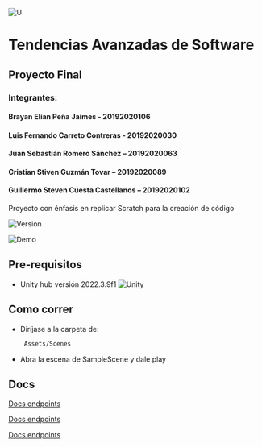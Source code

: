 ![U](https://github.com/darkelian/Tendencias/blob/main/Assets/Images/ui/U.png)
# Tendencias Avanzadas de Software
## Proyecto Final
### Integrantes:

#### Brayan Elian Peña Jaimes - 20192020106
#### Luis Fernando Carreto Contreras - 20192020030
#### Juan Sebastián Romero Sánchez – 20192020063
#### Cristian Stiven Guzmán Tovar – 20192020089
#### Guillermo Steven Cuesta Castellanos – 20192020102


Proyecto con énfasis en replicar Scratch para la creación de código

![Version](https://img.shields.io/badge/version-1.0.0-blue)

![Demo](https://github.com/darkelian/Tendencias/blob/main/Assets/Images/ui/Menu.png)

## Pre-requisitos

- Unity hub versión 2022.3.9f1 ![Unity](https://github.com/darkelian/Tendencias/blob/main/Assets/Images/ui/unity.png)

## Como correr
- Diríjase a la carpeta de:
  ```bash
   Assets/Scenes
  ```
- Abra la escena de SampleScene y dale play

## Docs
[Docs endpoints](https://github.com/darkelian/Tendencias/blob/main/Assets/Docs/Resumen%20Dailys.pdf)

[Docs endpoints](https://github.com/darkelian/Tendencias/blob/main/Assets/Docs/Planeacion%20de%20la%20ejecucion%20-%20IIScratch%20-%20grupo%205.pdf)

[Docs endpoints](https://github.com/darkelian/Tendencias/blob/main/Assets/Docs/Documentacio%CC%81nScratch.docx)
